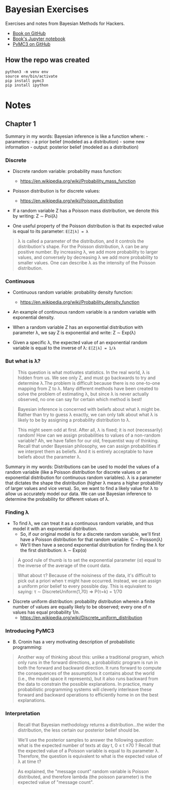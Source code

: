 # Bayesian Exercises

Exercises and notes from Bayesian Methods for Hackers.

- [Book on GitHub](https://github.com/CamDavidsonPilon/Probabilistic-Programming-and-Bayesian-Methods-for-Hackers)
- [Book's Jupyter notebook](https://nbviewer.jupyter.org/github/CamDavidsonPilon/Probabilistic-Programming-and-Bayesian-Methods-for-Hackers/blob/master/Prologue/Prologue.ipynb)
- [PyMC3 on GitHub](https://github.com/pymc-devs/pymc3)

## How the repo was created

```
python3 -m venv env
source env/bin/activate
pip install pymc3
pip install ipython
```

# Notes

## Chapter 1

Summary in my words: Bayesian inference is like a function where:
    - parameters:
        - a prior belief (modeled as a distribution)
        - some new information
    - output: posterior belief (modeled as a distribution)

### Discrete

- Discrete random variable: probability mass function:
    - https://en.wikipedia.org/wiki/Probability_mass_function

- Poisson distribution is for discrete values:
    - https://en.wikipedia.org/wiki/Poisson_distribution

- If a random variable Z has a Poisson mass distribution, we denote this by writing: Z ∼ Poi(λ)

- One useful property of the Poisson distribution is that its expected value is equal to its parameter: `E[Z|λ] = λ`

> λ  is called a parameter of the distribution, and it controls the distribution's shape. For the Poisson distribution, λ can be any positive number. By increasing λ, we add more probability to larger values, and conversely by decreasing λ we add more probability to smaller values. One can describe λ as the intensity of the Poisson distribution.

### Continuous

- Continuous random variable: probability density function:
    - https://en.wikipedia.org/wiki/Probability_density_function

- An example of continuous random variable is a random variable with exponential density.

- When a random variable Z has an exponential distribution with parameter λ, we say Z is exponential and write: Z ∼ Exp(λ)

- Given a specific λ, the expected value of an exponential random variable is equal to the inverse of λ: `E[Z|λ] = 1/λ`

### But what is λ?

> This question is what motivates statistics. In the real world, λ is hidden from us. We see only Z, and must go backwards to try and determine λ.The problem is difficult because there is no one-to-one mapping from Z to λ. Many different methods have been created to solve the problem of estimating λ, but since λ is never actually observed, no one can say for certain which method is best!

> Bayesian inference is concerned with beliefs about what λ might be. Rather than try to guess λ exactly, we can only talk about what λ is likely to be by assigning a probability distribution to λ.

> This might seem odd at first. After all, λ is fixed; it is not (necessarily) random! How can we assign probabilities to values of a non-random variable? Ah, we have fallen for our old, frequentist way of thinking. Recall that under Bayesian philosophy, we can assign probabilities if we interpret them as beliefs. And it is entirely acceptable to have beliefs about the parameter λ.

Summary in my words: Distributions can be used to model the values of a random variable (like a Poisson distribution for discrete values or an exponential distribution for continuous random variables). λ is a parameter that dictates the shape the distribution (higher λ means a higher probability of larger values and vice versa). So, we want to find a likely value for λ to allow us accurately model our data. We can use Bayesian inference to determine the probability for different values of λ.

### Finding λ

- To find λ, we can treat it as a continuous random variable, and thus model it with an exponential distribution.
    - So, if our original model is for a discrete random variable, we'll first have a Poisson distribution for that random variable: C ∼ Poisson(λ)
    - We'll then have a second exponential distribution for finding the λ for the first distribution:  λ ∼ Exp(α)

> A good rule of thumb is to set the exponential parameter (α) equal to the inverse of the average of the count data.

> What about τ? Because of the noisiness of the data, it's difficult to pick out a priori when τ might have occurred. Instead, we can assign a uniform prior belief to every possible day. This is equivalent to saying: τ ∼ DiscreteUniform(1,70) ⇒ P(τ=k) = 1/70

- Discrete uniform distribution: probability distribution wherein a finite number of values are equally likely to be observed; every one of n values has equal probability 1/n.
    - https://en.wikipedia.org/wiki/Discrete_uniform_distribution


### Introducing PyMC3

- B. Cronin has a very motivating description of probabilistic programming:
> Another way of thinking about this: unlike a traditional program, which only runs in the forward directions, a probabilistic program is run in both the forward and backward direction. It runs forward to compute the consequences of the assumptions it contains about the world (i.e., the model space it represents), but it also runs backward from the data to constrain the possible explanations. In practice, many probabilistic programming systems will cleverly interleave these forward and backward operations to efficiently home in on the best explanations.


### Interpretation

> Recall that Bayesian methodology returns a distribution...the wider the distribution, the less certain our posterior belief should be.

> We'll use the posterior samples to answer the following question: what is the expected number of texts at day t, 0 ≤ t ≤70 ? Recall that the expected value of a Poisson variable is equal to its parameter λ. Therefore, the question is equivalent to what is the expected value of λ at time t?

> As explained, the "message count" random variable is Poisson distributed, and therefore lambda (the poisson parameter) is the expected value of "message count".
